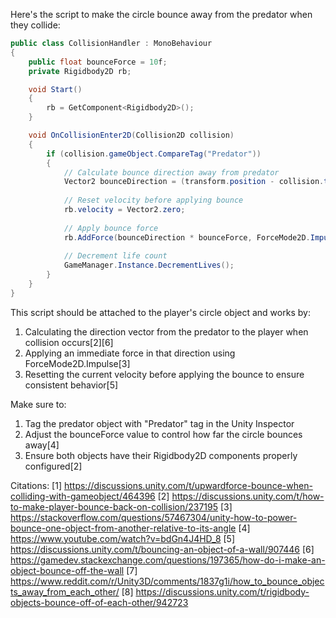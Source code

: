 Here's the script to make the circle bounce away from the predator when they collide:

```csharp
public class CollisionHandler : MonoBehaviour
{
    public float bounceForce = 10f;
    private Rigidbody2D rb;

    void Start()
    {
        rb = GetComponent<Rigidbody2D>();
    }

    void OnCollisionEnter2D(Collision2D collision)
    {
        if (collision.gameObject.CompareTag("Predator"))
        {
            // Calculate bounce direction away from predator
            Vector2 bounceDirection = (transform.position - collision.transform.position).normalized;
            
            // Reset velocity before applying bounce
            rb.velocity = Vector2.zero;
            
            // Apply bounce force
            rb.AddForce(bounceDirection * bounceForce, ForceMode2D.Impulse);
            
            // Decrement life count
            GameManager.Instance.DecrementLives();
        }
    }
}
```

This script should be attached to the player's circle object and works by:
1. Calculating the direction vector from the predator to the player when collision occurs[2][6]
2. Applying an immediate force in that direction using ForceMode2D.Impulse[3]
3. Resetting the current velocity before applying the bounce to ensure consistent behavior[5]

Make sure to:
1. Tag the predator object with "Predator" tag in the Unity Inspector
2. Adjust the bounceForce value to control how far the circle bounces away[4]
3. Ensure both objects have their Rigidbody2D components properly configured[2]

Citations:
[1] https://discussions.unity.com/t/upwardforce-bounce-when-colliding-with-gameobject/464396
[2] https://discussions.unity.com/t/how-to-make-player-bounce-back-on-collision/237195
[3] https://stackoverflow.com/questions/57467304/unity-how-to-power-bounce-one-object-from-another-relative-to-its-angle
[4] https://www.youtube.com/watch?v=bdGn4J4HD_8
[5] https://discussions.unity.com/t/bouncing-an-object-of-a-wall/907446
[6] https://gamedev.stackexchange.com/questions/197365/how-do-i-make-an-object-bounce-off-the-wall
[7] https://www.reddit.com/r/Unity3D/comments/1837g1i/how_to_bounce_objects_away_from_each_other/
[8] https://discussions.unity.com/t/rigidbody-objects-bounce-off-of-each-other/942723